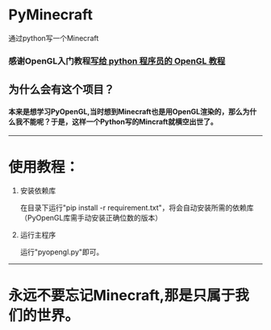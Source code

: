 # PyMinecraft
通过python写一个Minecraft

### 感谢OpenGL入门教程[写给 python 程序员的 OpenGL 教程](https://blog.csdn.net/xufive/article/details/86565130)

## 为什么会有这个项目？
#### 本来是想学习PyOpenGL,当时想到Minecraft也是用OpenGL渲染的，那么为什么我不能呢？于是，这样一个Python写的Mincraft就横空出世了。

******************************************************************************
# 使用教程：

1. 安装依赖库

    在目录下运行"pip install -r requirement.txt"，将会自动安装所需的依赖库（PyOpenGL库需手动安装正确位数的版本）
  
2. 运行主程序

    运行"pyopengl.py"即可。
******************************************************************************
# 永远不要忘记Minecraft,那是只属于我们的世界。

